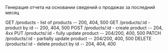 Генерация отчета на основании сведений о продажах за последний месяц


GET /products - list of products -- 200, 404, 500
GET /products/:id - product by id -- 200, 404, 500
POST /products/:id - create product -- 204, 4xx
PUT /products/:id - fully update product -- 204/200, 400, 500
PATCH /products/:id - partially update product -- 204/200, 400, 500
DELETE /products/:id - delete product by id -- 204, 404, 400